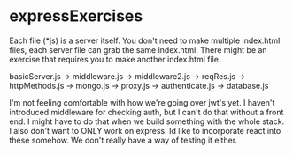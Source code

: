 # expressExercises

Each file (*js) is a server itself. You don't need to make multiple index.html files, each server file can grab the same index.html.
There might be an exercise that requires you to make another index.html file.

basicServer.js -> middleware.js -> middleware2.js -> reqRes.js -> httpMethods.js -> mongo.js -> proxy.js -> authenticate.js -> database.js


I'm not feeling comfortable with how we're going over jwt's yet. I haven't introduced middleware for checking auth, but
I can't do that without a front end. I might have to do that when we build something with the whole stack. I also don't want
to ONLY work on express. Id like to incorporate react into these somehow. We don't really have a way of testing it either. 
